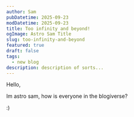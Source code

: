```yaml
---
author: Sam
pubDatetime: 2025-09-23
modDatetime: 2025-09-23
title: Too infinity and beyond!
ogImage: Astro Sam Title
slug: too-infinity-and-beyond
featured: true
draft: false
tags:
  - new blog
description: description of sorts...
---
```

Hello,

Im astro sam, how is everyone in the blogiverse?

:)